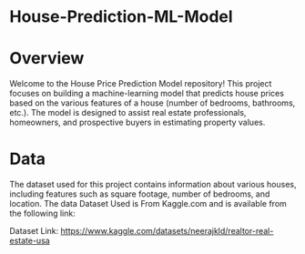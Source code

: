 # House-Prediction-ML-Model
# Overview #

Welcome to the House Price Prediction Model repository! This project focuses on building a machine-learning model that predicts house prices based on the various features of a house (number of bedrooms, bathrooms, etc.). The model is designed to assist real estate professionals, homeowners, and prospective buyers in estimating property values.


# Data #
The dataset used for this project contains information about various houses, including features such as square footage, number of bedrooms, and location. 
The data Dataset Used is From Kaggle.com and is available from the following link:

Dataset Link: https://www.kaggle.com/datasets/neerajkld/realtor-real-estate-usa 
